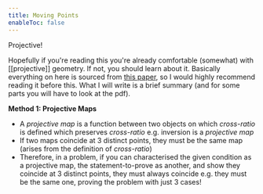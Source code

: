 ```yaml
---
title: Moving Points
enableToc: false
---
```


Projective!


Hopefully if you're reading this you're already comfortable (somewhat) with [[projective]] geometry. If not, you should learn about it.
Basically everything on here is sourced from [this paper](https://cdn.bc-pf.org/resources/math/geometry/bash/Vladyslav_Zveryk-The_Method_of_Moving_Points.pdf), so I would highly recommend reading it before this. What I will write is a brief summary (and for some parts you will have to look at the pdf).

**Method 1: Projective Maps**

- A *projective map* is a function between two objects on which *cross-ratio* is defined which preserves *cross-ratio* e.g. inversion is a *projective map*
- If two maps coincide at 3 distinct points, they must be the same map (arises from the definition of *cross-ratio*)
- Therefore, in a problem, if you can characterised the given condition as a projective map, the statement-to-prove as another, and show they coincide at 3 distinct points, they must always coincide e.g. they must be the same one, proving the problem with just 3 cases!